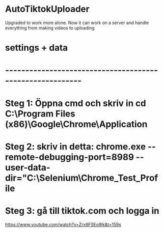 # AutoTiktokUploader
Upgraded to work more alone. Now it can work on a server and handle everything from making videos to uploading


# settings + data
# ---------------------------------------------------------
# Steg 1: Öppna cmd och skriv in cd C:\Program Files (x86)\Google\Chrome\Application
# Steg 2: skriv in detta: chrome.exe --remote-debugging-port=8989 --user-data-dir="C:\Selenium\Chrome_Test_Profile
# Steg 3: gå till tiktok.com och logga in




https://www.youtube.com/watch?v=Zrx8FSEo9lk&t=159s

